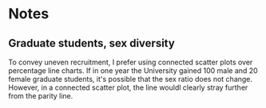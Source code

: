 # Notes

## Graduate students, sex diversity

To convey uneven recruitment, I prefer using connected scatter plots over percentage line charts. If in one year the University gained 100 male and 20 female graduate students, it's possible that the sex ratio does not change. However, in a connected scatter plot, the line wouldl clearly stray further from the parity line.
